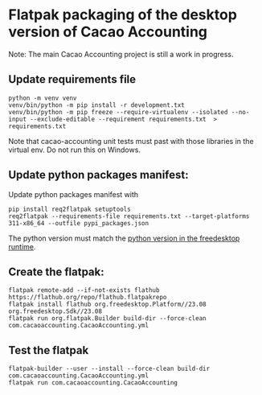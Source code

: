 # Flatpak packaging of the desktop version of Cacao Accounting

Note: The main Cacao Accounting project is still a work in progress.

## Update requirements file

```
python -m venv venv
venv/bin/python -m pip install -r development.txt
venv/bin/python -m pip freeze --require-virtualenv --isolated --no-input --exclude-editable --requirement requirements.txt  > requirements.txt
```

Note that cacao-accounting unit tests must past with those libraries in the virtual env. Do not run this on Windows.

## Update python packages manifest:

Update python packages manifest with

```
pip install req2flatpak setuptools
req2flatpak --requirements-file requirements.txt --target-platforms 311-x86_64 --outfile pypi_packages.json
```

The python version must match the [python version in the freedesktop runtime](https://gitlab.com/freedesktop-sdk/freedesktop-sdk/-/blob/master/elements/components/python3.bst).

## Create the flatpak:

```
flatpak remote-add --if-not-exists flathub https://flathub.org/repo/flathub.flatpakrepo
flatpak install flathub org.freedesktop.Platform//23.08 org.freedesktop.Sdk//23.08
flatpak run org.flatpak.Builder build-dir --force-clean com.cacaoaccounting.CacaoAccounting.yml
```

## Test the flatpak

```
flatpak-builder --user --install --force-clean build-dir com.cacaoaccounting.CacaoAccounting.yml
flatpak run com.cacaoaccounting.CacaoAccounting
```
